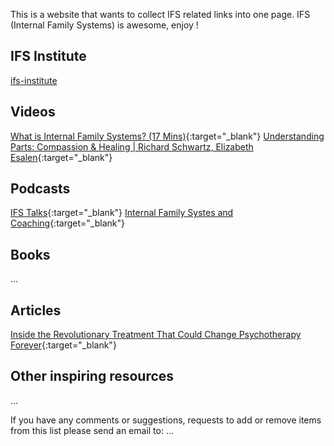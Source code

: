 
This is a website that wants to collect IFS related links into one page.
IFS (Internal Family Systems) is awesome, enjoy !

## IFS Institute
[ifs-institute](http://ifs-institute.com)
## Videos

[What is Internal Family Systems? (17 Mins)](https://www.youtube.com/watch?v=Ym8o762U7uc){:target="_blank"}
[Understanding Parts: Compassion & Healing | Richard Schwartz, Elizabeth Esalen](https://www.youtube.com/watch?v=9shwJkaYNMI){:target="_blank"}
## Podcasts
[IFS Talks](https://internalfamilysystems.pt/ifs-talks){:target="_blank"}
[Internal Family Systes and Coaching](https://soundcloud.com/coachesrising/62-richard-schwartz-internal-family-systems-and-coaching){:target="_blank"}
## Books
...
## Articles
[Inside the Revolutionary Treatment That Could Change Psychotherapy Forever](https://elemental.medium.com/inside-the-revolutionary-treatment-that-could-change-psychotherapy-forever-8be035d54770){:target="_blank"}
## Other inspiring resources
...

If you have any comments or suggestions, requests to add or remove items from this list please send an email to: ...
